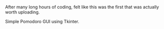 After many long hours of coding, felt like this was the first that was actually worth uploading.

Simple Pomodoro GUI using Tkinter.
